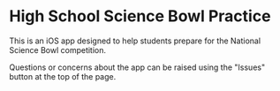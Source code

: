 # High School Science Bowl Practice

This is an iOS app designed to help students prepare for the National Science Bowl competition.

Questions or concerns about the app can be raised using the "Issues" button at the top of the page.

